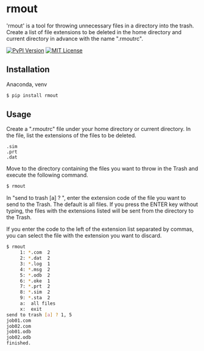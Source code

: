 # rmout

'rmout' is a tool for throwing unnecessary files in a directory into the trash.
Create a list of file extensions to be deleted in the home directory and current directory in advance with the name ".rmoutrc".

[![PyPI Version](https://img.shields.io/pypi/v/rmout.svg??style=flat)](https://pypi.org/project/rmout/)
[![MIT License](http://img.shields.io/badge/license-MIT-blue.svg?style=flat)](LICENSE)


## Installation


Anaconda, venv

```sh
$ pip install rmout
```


## Usage

Create a ".rmoutrc" file under your home directory or current directory.
In the file, list the extensions of the files to be deleted.

```.rmoutrc
.sim
.prt
.dat
```

Move to the directory containing the files you want to throw in the Trash and execute the following command.

```sh
$ rmout
```

In "send to trash [a] ? ", enter the extension code of the file you want to send to the Trash. The default is all files. If you press the ENTER key without typing, the files with the extensions listed will be sent from the directory to the Trash.

If you enter the code to the left of the extension list separated by commas, you can select the file with the extension you want to discard.


```sh
$ rmout
     1: *.com  2
     2: *.dat  2
     3: *.log  1
     4: *.msg  2
     5: *.odb  2
     6: *.oke  1
     7: *.prt  2
     8: *.sim  2
     9: *.sta  2
     a:  all files
     x:  exit
send to trash [a] ? 1, 5
job01.com
job02.com
job01.odb
job02.odb
finished.
```
